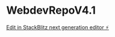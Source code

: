 # WebdevRepoV4.1

[Edit in StackBlitz next generation editor ⚡️](https://stackblitz.com/~/github.com/Ash0w0/WebdevRepoV4.1)